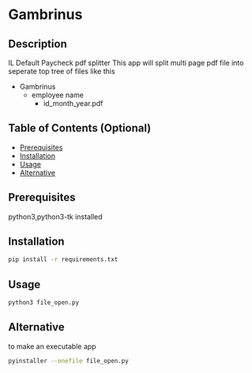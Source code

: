 # Gambrinus

## Description

IL Default Paycheck pdf splitter
This app will split multi page pdf file into seperate top tree of files like this

- Gambrinus
  - employee name
    - id_month_year.pdf

## Table of Contents (Optional)

- [Prerequisites](#prerequisites)
- [Installation](#installation)
- [Usage](#usage)
- [Alternative](#alternative)

## Prerequisites

python3,python3-tk installed

## Installation

```sh
pip install -r requirements.txt
```

## Usage

```sh
python3 file_open.py
```

## Alternative

to make an executable app

```sh
pyinstaller --onefile file_open.py
```
